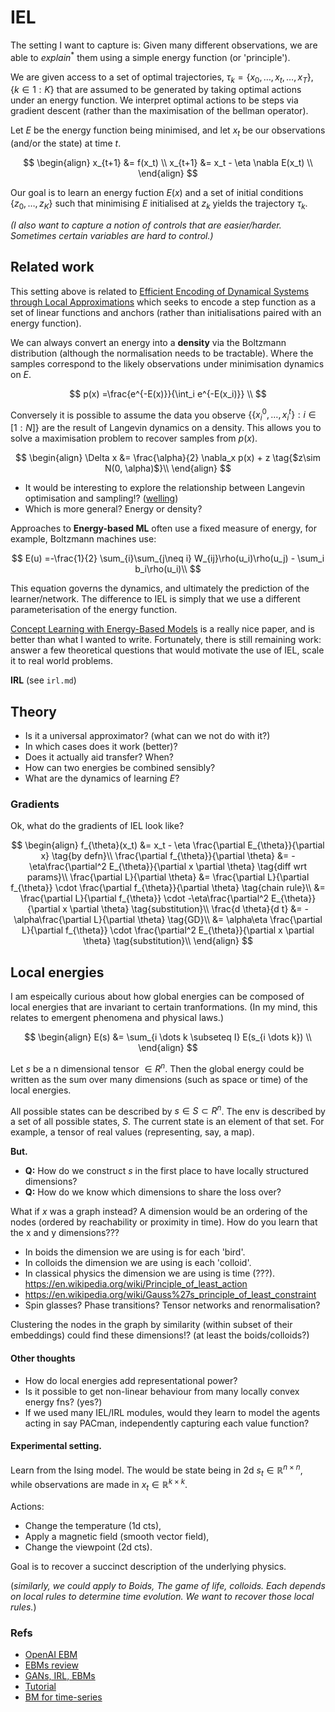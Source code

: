 # IEL

The setting I want to capture is: Given many different observations, we are able to _explain_$^{* }$ them using a simple energy function (or 'principle').

We are given access to a set of optimal trajectories, $\tau_k = \{x_0, \dots, x_t, \dots, x_T\}, \{k \in 1:K\}$ that are assumed to be generated by taking optimal actions under an energy function. We interpret optimal actions to be steps via gradient descent (rather than the maximisation of the bellman operator).

Let $E$ be the energy function being minimised, and let $x_t$ be our observations (and/or the state) at time $t$.

$$
\begin{align}
x_{t+1} &= f(x_t) \\
x_{t+1} &= x_t - \eta \nabla E(x_t) \\
\end{align}
$$

Our goal is to learn an energy fuction $E(x)$ and a set of initial conditions $\{z_0, \dots, z_K\}$ such that minimising $E$ initialised at $z_k$ yields the trajectory $\tau_k$.

_(I also want to capture a notion of controls that are easier/harder. Sometimes certain variables are hard to control.)_

## Related work

This setting above is related to [Efficient Encoding of Dynamical Systems
through Local Approximations](https://arxiv.org/abs/1805.09714) which seeks to encode a step function as a set of linear functions and anchors (rather than initialisations paired with an energy function).

We can always convert an energy into a __density__ via the Boltzmann distribution (although the normalisation needs to be tractable). Where the samples correspond to the likely observations under minimisation dynamics on $E$.

$$
p(x) =\frac{e^{-E(x)}}{\int_i e^{-E(x_i)}} \\
$$

Conversely it is possible to assume the data you observe $\{\{x^0_i, \dots, x^t_i\}: i\in [1:N] \}$ are the result of Langevin dynamics on a density. This allows you to solve a maximisation problem to recover samples from $p(x)$.

$$
\begin{align}
\Delta x &= \frac{\alpha}{2} \nabla_x p(x) + z \tag{$z\sim N(0, \alpha)$}\\
\end{align}
$$

- It would be interesting to explore the relationship between Langevin optimisation and sampling!? ([welling](https://www.ics.uci.edu/~welling/publications/papers/stoclangevin_v6.pdf))
- Which is more general? Energy or density?


Approaches to __Energy-based ML__ often use a fixed measure of energy, for example, Boltzmann machines use:

$$
E(u) =-\frac{1}{2} \sum_{i}\sum_{j\neq i} W_{ij}\rho(u_i)\rho(u_j) - \sum_i b_i\rho(u_i)\\
$$

This equation governs the dynamics, and ultimately the prediction of the learner/network. The difference to IEL is simply that we use a different parameterisation of the energy function.

[Concept Learning with Energy-Based Models](https://arxiv.org/abs/1811.02486) is a really nice paper, and is better than what I wanted to write. Fortunately, there is still remaining work: answer a few theoretical questions that would motivate the use of IEL, scale it to real world problems.

__IRL__ (see `irl.md`)

## Theory

- Is it a universal approximator? (what can we not do with it?)
- In which cases does it work (better)?
- Does it actually aid transfer? When?
- How can two energies be combined sensibly?
- What are the dynamics of learning $E$?

### Gradients

Ok, what do the gradients of IEL look like?

$$
\begin{align}
f_{\theta}(x_t) &= x_t - \eta \frac{\partial E_{\theta}}{\partial x} \tag{by defn}\\
\frac{\partial f_{\theta}}{\partial \theta} &= -\eta\frac{\partial^2 E_{\theta}}{\partial x \partial \theta} \tag{diff wrt params}\\
\frac{\partial L}{\partial \theta} &= \frac{\partial L}{\partial f_{\theta}} \cdot \frac{\partial f_{\theta}}{\partial \theta} \tag{chain rule}\\
&=  \frac{\partial L}{\partial f_{\theta}} \cdot -\eta\frac{\partial^2 E_{\theta}}{\partial x \partial \theta} \tag{substitution}\\
\frac{d \theta}{d t} &= -\alpha\frac{\partial L}{\partial \theta} \tag{GD}\\
&=  \alpha\eta \frac{\partial L}{\partial f_{\theta}} \cdot \frac{\partial^2 E_{\theta}}{\partial x \partial \theta} \tag{substitution}\\
\end{align}
$$

## Local energies

I am espeically curious about how global energies can be composed of local energies that are invariant to certain tranformations. (In my mind, this relates to emergent phenomena and physical laws.)

$$
\begin{align}
E(s) &= \sum_{i \dots k \subseteq I} E(s_{i \dots k}) \\
\end{align}
$$

Let $s$ be a n dimensional tensor $\in R^n$. Then the global energy could be written as the sum over many dimensions (such as space or time) of the local energies.

All possible states can be described by $s\in S \subset R^n$. The env is described by a set of all possible states, $S$. The current state is an element of that set. For example, a tensor of real values (representing, say, a map).

__But.__
- __Q:__ How do we construct $s$ in the first place to have locally structured dimensions?
- __Q:__ How do we know which dimensions to share the loss over?

What if $x$ was a graph instead? A dimension would be an ordering of the nodes (ordered by reachability or proximity in time).
How do you learn that the x and y dimensions???

- In boids the dimension we are using is for each 'bird'.
- In colloids the dimension we are using is each 'colloid'.
- In classical physics the dimension we are using is time (???). https://en.wikipedia.org/wiki/Principle_of_least_action
- https://en.wikipedia.org/wiki/Gauss%27s_principle_of_least_constraint
- Spin glasses? Phase transitions? Tensor networks and renormalisation?

Clustering the nodes in the graph by similarity (within subset of their embeddings) could find these dimensions!? (at least the boids/colloids?)

#### Other thoughts

- How do local energies add representational power?
- Is it possible to get non-linear behaviour from many locally convex energy fns? (yes?)
- If we used many IEL/IRL modules, would they learn to model the agents acting in say PACman, independently capturing each value function?

#### Experimental setting.

Learn from the Ising model. The would be state being in 2d $s_t \in \mathbb R^{n \times n}$, while observations are made in $x_t \in \mathbb R^{k \times k}$.

Actions:

- Change the temperature (1d cts),
- Apply a magnetic field (smooth vector field),
- Change the viewpoint (2d cts).

Goal is to recover a succinct description of the underlying physics.

(_similarly, we could apply to Boids, The game of life, colloids. Each depends on local rules to determine time evolution. We want to recover those local rules._)

### Refs

- [OpenAI EBM](https://arxiv.org/abs/1811.02486)
- [EBMs review](https://arxiv.org/abs/1708.06008)
- [GANs, IRL, EBMs](https://arxiv.org/abs/1611.03852)
- [Tutorial](http://yann.lecun.com/exdb/publis/pdf/lecun-06.pdf)
- [BM for time-series](https://arxiv.org/pdf/1708.06004.pdf)
